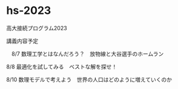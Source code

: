 # hs-2023
高大接続プログラム2023

講義内容予定

　8/7 数理工学とはなんだろう？　放物線と大谷選手のホームラン

 8/8 最適化を試してみる　ベストな解を探せ！

 8/10 数理モデルで考えよう　世界の人口はどのように増えていくのか
